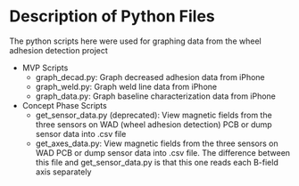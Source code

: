 # Description of Python Files 
The python scripts here were used for graphing data from the wheel adhesion detection project

* MVP Scripts
    * graph_decad.py: Graph decreased adhesion data from iPhone
    * graph_weld.py: Graph weld line data from iPhone
    * graph_data.py: Graph baseline characterization data from iPhone
* Concept Phase Scripts
    * get_sensor_data.py (deprecated): View magnetic fields from the three sensors on WAD (wheel adhesion detection) PCB or dump sensor data into .csv file 
    * get_axes_data.py: View magnetic fields from the three sensors on WAD PCB or dump sensor data into .csv file. The difference between this file and get_sensor_data.py is that this one reads each B-field axis separately
